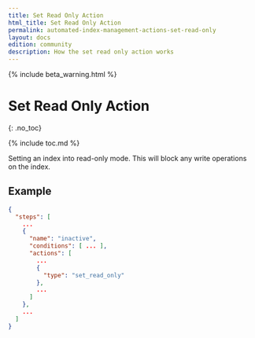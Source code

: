 ```yaml
---
title: Set Read Only Action
html_title: Set Read Only Action
permalink: automated-index-management-actions-set-read-only
layout: docs
edition: community
description: How the set read only action works
---
```

<!--- Copyright 2023 floragunn GmbH -->

{% include beta_warning.html %}

# Set Read Only Action
{: .no_toc}

{% include toc.md %}

Setting an index into read-only mode.
This will block any write operations on the index.

## Example

```json
{
  "steps": [
    ...
    {
      "name": "inactive",
      "conditions": [ ... ],
      "actions": [
        ...
        {
          "type": "set_read_only"
        },
        ...
      ]
    },
    ...
  ]
}
```
